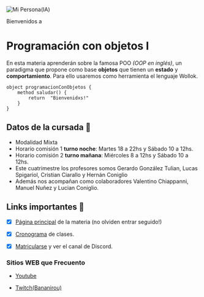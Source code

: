 ![Mi Persona(IA)](./assets/Fotaca.png)

Bienvenidos a
# Programación con objetos I

En esta materia aprenderán sobre la famosa POO _(OOP en inglés)_, un paradigma que propone como base **objetos** que tienen un **estado** y **comportamiento**.
Para ello usaremos como herramienta el lenguaje Wollok.

```
object programacionConObjetos { 
    method saludar() { 
        return  "Bienvenidxs!" 
    }
}
```

## Datos de la cursada :book:
* Modalidad Mixta
* Horario comisión 1 **turno noche**: Martes 18 a 22hs y Sábado 10 a 12hs.
* Horario comisión 2 **turno mañana**: Miércoles 8 a 12hs y Sábado 10 a 12hs. 
* Este cuatrimestre los profesores somos Gerardo González Tulian, Lucas Spigariol, Cristian Ciarallo y Hernán Coniglio
* Además nos acompañan como colaboradores Valentino Chiappanni, Manuel Nuñez y Lucian Coniglio.

## Links importantes :monocle_face:
- [x] [Página principal](https://obj1-unahur.github.io/) de la materia (no olviden entrar seguido!) 
- [x] [Cronograma](https://docs.google.com/spreadsheets/d/13rFU2mObqdFF_2Ocimey_oHJ0Ldv-Gx0S1N4cfHKO4Q/edit?usp=sharing) de clases.
- [x] [Matricularse](https://discord.gg/tqyHtPt) y ver el canal de Discord.


### Sitios WEB que Frecuento 
* [Youtube](https://www.youtube.com/)

* [Twitch(Bananirou)](https://www.twitch.tv/bananirou)
